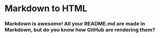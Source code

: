 # Markdown to HTML

### Markdown is awesome! All your README.md are made in Markdown, but do you know how GitHub are rendering them?